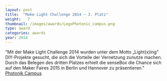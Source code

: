 ```yaml
---
layout: post
title:  "Make Light Challenge 2014 – 3. Platz"
weight:   7
thumbnail: /images/awards/LogoPhotonic_campus.png
type: award
categories: awards
year: 2014
---
```

"Mit der Make Light Challenge 2014 wurden unter dem Motto „Light(x)ing” DIY-Projekte gesucht, die sich die Vorteile der Vernetzung zunutze machen. Durch das Belegen des dritten Platzes erhielt die senseBox die Chance sich auf den Maker Faires 2015 in Berlin und Hannover zu präsentieren."
<br><a href="http://www.photonik-campus.de/2014/das-sind-die-gewinner-des-make-light-wettbewerbs-2014/">Photonik Campus</a>
